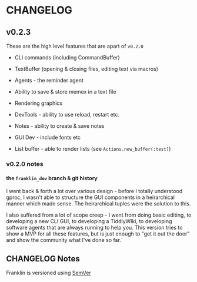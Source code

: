 # CHANGELOG

## v0.2.3

These are the high level features that are apart of `v0.2.0`

* CLI commands (including CommandBuffer)
* TextBuffer (opening & closing files, editing text via macros)

* Agents - the reminder agent
* Ability to save & store memex in a text file
* Rendering graphics
* DevTools - ability to use reload, restart etc.
* Notes - ability to create & save notes
* GUI Dev - include fonts etc
* List buffer - able to render lists (see `Actions.new_buffer(:test)`)

### v0.2.0 notes

#### the `franklin_dev` branch & git history

I went back & forth a lot over various design - before I totally understood
gproc, I wasn't able to structure the GUI components in a heirarchical manner
which made sense. The heirarchical tuples were the solution to this.

I also suffered from a lot of scope creep - I went from doing basic editing,
to developing a new CLI GUI, to developing a TiddlyWIki, to developing software
agents that are always running to help you. This version tries to show a
MVP for all these features, but is just enough to "get it out the door" and
show the community what I've done so far.`

## CHANGELOG Notes

Franklin is versioned using [SemVer](https://semver.org/)